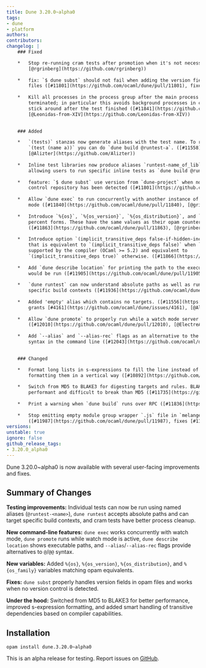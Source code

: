 ```yaml
---
title: Dune 3.20.0~alpha0
tags:
- dune
- platform
authors:
contributors:
changelog: |
    ### Fixed

    *   Stop re-running cram tests after promotion when it's not necessary ([#11994](https://github.com/ocaml/dune/pull/11994),  
        [@rgrinberg](https://github.com/rgrinberg))
        
    *   fix: `$ dune subst` should not fail when adding the version field in opam  
        files ([#11801](https://github.com/ocaml/dune/pull/11801), fixes [#11045](https://github.com/ocaml/dune/issues/11045), [@btjorge](https://github.com/btjorge))
        
    *   Kill all processes in the process group after the main process has  
        terminated; in particular this avoids background processes in cram tests to  
        stick around after the test finished ([#11841](https://github.com/ocaml/dune/pull/11841), fixes [#11820](https://github.com/ocaml/dune/issues/11820), [@Alizter](https://github.com/Alizter),  
        [@Leonidas-from-XIV](https://github.com/Leonidas-from-XIV))
        

    ### Added

    *   `(tests)` stanzas now generate aliases with the test name. To run  
        `(test (name a))` you can do `dune build @runtest-a`. ([#11558](https://github.com/ocaml/dune/pull/11558), grants part of [#10239](https://github.com/ocaml/dune/issues/10239),  
        [@Alizter](https://github.com/Alizter))
        
    *   Inline test libraries now produce aliases `runtest-name_of_lib`  
        allowing users to run specific inline tests as `dune build @runtest-name_of_lib`. ([#11109](https://github.com/ocaml/dune/pull/11109), partially fixes [#10239](https://github.com/ocaml/dune/issues/10239), [@Alizter](https://github.com/Alizter))
        
    *   feature: `$ dune subst` use version from `dune-project` when no version  
        control repository has been detected ([#11801](https://github.com/ocaml/dune/pull/11801), [@btjorge](https://github.com/btjorge))
        
    *   Allow `dune exec` to run concurrently with another instance of dune in watch  
        mode ([#11840](https://github.com/ocaml/dune/pull/11840), [@gridbugs](https://github.com/gridbugs))
        
    *   Introduce `%{os}`, `%{os_version}`, `%{os_distribution}`, and `%{os_family}`  
        percent forms. These have the same values as their opam counterparts.  
        ([#11863](https://github.com/ocaml/dune/pull/11863), [@rgrinberg](https://github.com/rgrinberg))
        
    *   Introduce option `(implicit_transitive_deps false-if-hidden-includes-supported)`  
        that is equivalent to `(implicit_transitive_deps false)` when `-H` is  
        supported by the compiler (OCaml >= 5.2) and equivalent to  
        `(implicit_transitive_deps true)` otherwise. ([#11866](https://github.com/ocaml/dune/pull/11866), fixes [#11212](https://github.com/ocaml/dune/issues/11212), [@nojb](https://github.com/nojb))
        
    *   Add `dune describe location` for printing the path to the executable that  
        would be run ([#11905](https://github.com/ocaml/dune/pull/11905), [@gridbugs](https://github.com/gridbugs))
        
    *   `dune runtest` can now understand absolute paths as well as run tests in  
        specific build contexts ([#11936](https://github.com/ocaml/dune/pull/11936), [@Alizter](https://github.com/Alizter)).
        
    *   Added 'empty' alias which contains no targets. ([#11556](https://github.com/ocaml/dune/pull/11556) [#11952](https://github.com/ocaml/dune/pull/11952) [#11955](https://github.com/ocaml/dune/pull/11955) [#11956](https://github.com/ocaml/dune/pull/11956),  
        grants [#4161](https://github.com/ocaml/dune/issues/4161), [@Alizter](https://github.com/Alizter) and [@rgrinberg](https://github.com/rgrinberg))
        
    *   Allow `dune promote` to properly run while a watch mode server is running  
        ([#12010](https://github.com/ocaml/dune/pull/12010), [@ElectreAAS](https://github.com/ElectreAAS))
        
    *   Add `--alias` and `--alias-rec` flags as an alternative to the `@` and `@@`  
        syntax in the command line ([#12043](https://github.com/ocaml/dune/pull/12043), fixes [#5775](https://github.com/ocaml/dune/issues/5775), [@rgrinberg](https://github.com/rgrinberg))
        

    ### Changed

    *   Format long lists in s-expressions to fill the line instead of  
        formatting them in a vertical way ([#10892](https://github.com/ocaml/dune/pull/10892), fixes [#10860](https://github.com/ocaml/dune/issues/10860), [@nojb](https://github.com/nojb))
        
    *   Switch from MD5 to BLAKE3 for digesting targets and rules. BLAKE3 is both more  
        performant and difficult to break than MD5 ([#11735](https://github.com/ocaml/dune/pull/11735), [@rgrinberg](https://github.com/rgrinberg), [@Alizter](https://github.com/Alizter))
        
    *   Print a warning when `dune build` runs over RPC ([#11836](https://github.com/ocaml/dune/issues/11836), [@gridbugs](https://github.com/gridbugs))
        
    *   Stop emitting empty module group wrapper `.js` file in `melange.emit`  
        ([#11987](https://github.com/ocaml/dune/pull/11987), fixes [#11986](https://github.com/ocaml/dune/pull/11986), [@anmonteiro](https://github.com/anmonteiro))
versions:
unstable: true
ignore: false
github_release_tags:
- 3.20.0_alpha0
---
```


Dune 3.20.0~alpha0 is now available with several user-facing improvements and fixes.

## Summary of Changes

**Testing improvements:** Individual tests can now be run using named aliases (`@runtest-<name>`), `dune runtest` accepts absolute paths and can target specific build contexts, and cram tests have better process cleanup.

**New command-line features:** `dune exec` works concurrently with watch mode, `dune promote` runs while watch mode is active, `dune describe location` shows executable paths, and `--alias`/`--alias-rec` flags provide alternatives to `@`/`@@` syntax.

**New variables:** Added `%{os}`, `%{os_version}`, `%{os_distribution}`, and `%{os_family}` variables matching opam equivalents.

**Fixes:** `dune subst` properly handles version fields in opam files and works when no version control is detected.

**Under the hood:** Switched from MD5 to BLAKE3 for better performance, improved s-expression formatting, and added smart handling of transitive dependencies based on compiler capabilities.

## Installation

```
opam install dune.3.20.0~alpha0
```

This is an alpha release for testing. Report issues on [GitHub](https://github.com/ocaml/dune).